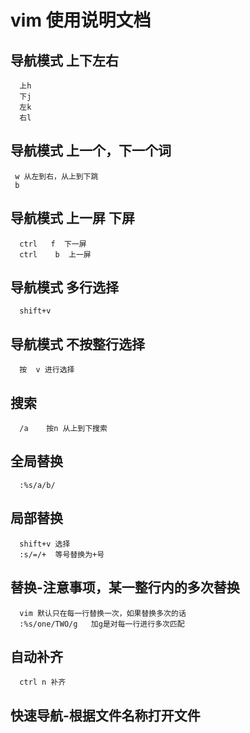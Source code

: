 # vim 使用说明文档  


##  导航模式  上下左右 
      上h
      下j 
      左k 
      右l      
##  导航模式  上一个，下一个词  
     w 从左到右，从上到下跳
     b      
##  导航模式   上一屏   下屏  
      ctrl   f  下一屏
      ctrl    b  上一屏     
##  导航模式   多行选择
      shift+v        
## 导航模式  不按整行选择 
      按  v 进行选择     
## 搜索
      /a    按n 从上到下搜索    
## 全局替换   
      :%s/a/b/   
## 局部替换      
      shift+v 选择   
      :s/=/+  等号替换为+号  
##  替换-注意事项，某一整行内的多次替换       
      vim 默认只在每一行替换一次，如果替换多次的话
      :%s/one/TWO/g   加g是对每一行进行多次匹配       
## 自动补齐
      ctrl n 补齐 
 
## 快速导航-根据文件名称打开文件 
        
    
##



     
































